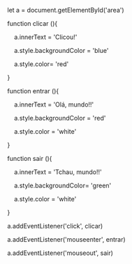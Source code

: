 let a = document.getElementById('area')

  

function clicar (){

    a.innerText = 'Clicou!'

    a.style.backgroundColor = 'blue'

    a.style.color= 'red'

}

function entrar (){

    a.innerText = 'Olá, mundo!!'

    a.style.backgroundColor = 'red'

    a.style.color = 'white'

}

function sair (){

    a.innerText = 'Tchau, mundo!!'

    a.style.backgroundColor= 'green'

    a.style.color = 'white'

}

a.addEventListener('click', clicar)

a.addEventListener('mouseenter', entrar)

a.addEventListener('mouseout', sair)